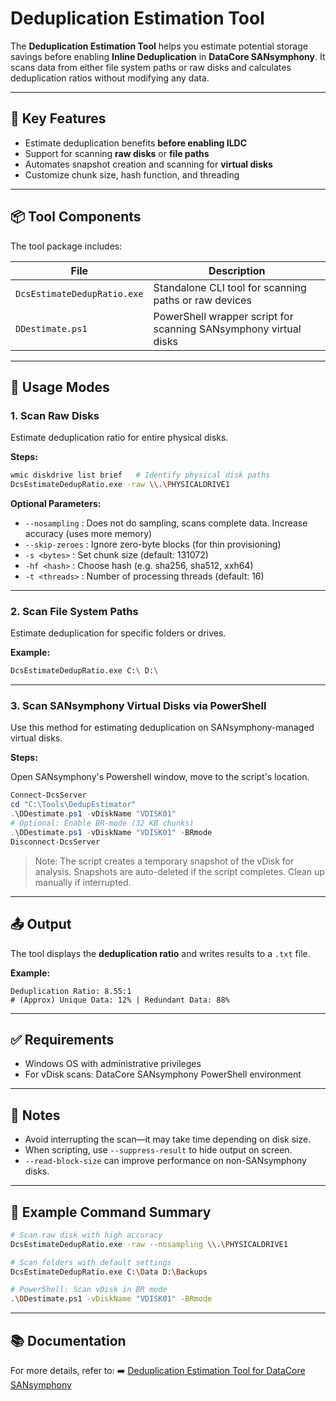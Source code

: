 # Deduplication Estimation Tool

The **Deduplication Estimation Tool** helps you estimate potential storage savings before enabling **Inline Deduplication** in **DataCore SANsymphony**. It scans data from either file system paths or raw disks and calculates deduplication ratios without modifying any data.

---

## 🔧 Key Features

* Estimate deduplication benefits **before enabling ILDC**
* Support for scanning **raw disks** or **file paths**
* Automates snapshot creation and scanning for **virtual disks**
* Customize chunk size, hash function, and threading

---

## 📦 Tool Components

The tool package includes:

| File                        | Description                                                      |
| --------------------------- | ---------------------------------------------------------------- |
| `DcsEstimateDedupRatio.exe` | Standalone CLI tool for scanning paths or raw devices            |
| `DDestimate.ps1`            | PowerShell wrapper script for scanning SANsymphony virtual disks |

---

## 🧪 Usage Modes

### 1. **Scan Raw Disks**

Estimate deduplication ratio for entire physical disks.

**Steps:**

```sh
wmic diskdrive list brief   # Identify physical disk paths
DcsEstimateDedupRatio.exe -raw \\.\PHYSICALDRIVE1
```

**Optional Parameters:**

* `--nosampling` : Does not do sampling, scans complete data. Increase accuracy (uses more memory)
* `--skip-zeroes` : Ignore zero-byte blocks (for thin provisioning)
* `-s <bytes>` : Set chunk size (default: 131072)
* `-hf <hash>` : Choose hash (e.g. sha256, sha512, xxh64)
* `-t <threads>` : Number of processing threads (default: 16)

---

### 2. **Scan File System Paths**

Estimate deduplication for specific folders or drives.

**Example:**

```sh
DcsEstimateDedupRatio.exe C:\ D:\
```

---

### 3. **Scan SANsymphony Virtual Disks via PowerShell**

Use this method for estimating deduplication on SANsymphony-managed virtual disks.

**Steps:**

Open SANsymphony's Powershell window, move to the script's location.

```powershell
Connect-DcsServer
cd "C:\Tools\DedupEstimator"
.\DDestimate.ps1 -vDiskName "VDISK01"
# Optional: Enable BR-mode (32 KB chunks)
.\DDestimate.ps1 -vDiskName "VDISK01" -BRmode
Disconnect-DcsServer
```

> Note: The script creates a temporary snapshot of the vDisk for analysis. Snapshots are auto-deleted if the script completes. Clean up manually if interrupted.

---

## 📤 Output

The tool displays the **deduplication ratio** and writes results to a `.txt` file.

**Example:**

```
Deduplication Ratio: 8.55:1
# (Approx) Unique Data: 12% | Redundant Data: 88%
```

---

## ✅ Requirements

* Windows OS with administrative privileges
* For vDisk scans: DataCore SANsymphony PowerShell environment

---

## 📝 Notes

* Avoid interrupting the scan—it may take time depending on disk size.
* When scripting, use `--suppress-result` to hide output on screen.
* `--read-block-size` can improve performance on non-SANsymphony disks.

---

## 📁 Example Command Summary

```sh
# Scan raw disk with high accuracy
DcsEstimateDedupRatio.exe -raw --nosampling \\.\PHYSICALDRIVE1

# Scan folders with default settings
DcsEstimateDedupRatio.exe C:\Data D:\Backups

# PowerShell: Scan vDisk in BR mode
.\DDestimate.ps1 -vDiskName "VDISK01" -BRmode
```

---

## 📚 Documentation

For more details, refer to:
➡️ [Deduplication Estimation Tool for DataCore SANsymphony](https://docs.datacore.com/#)
